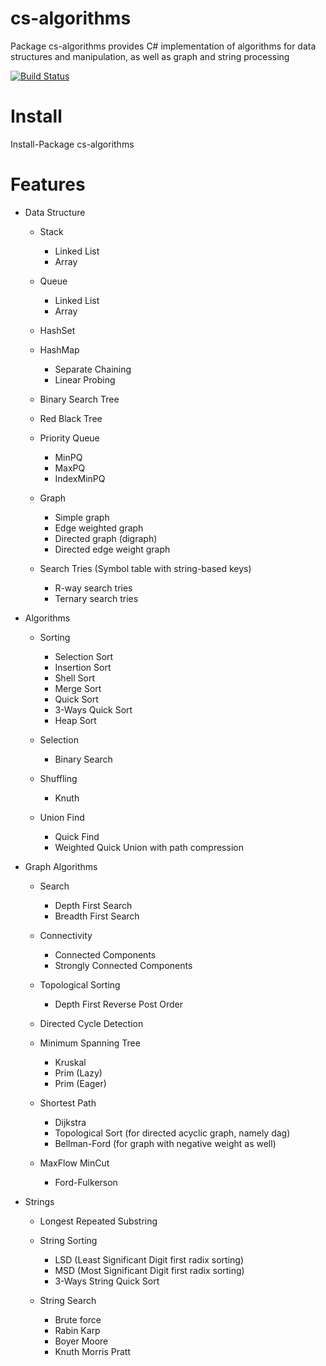 # cs-algorithms
Package cs-algorithms provides C# implementation of algorithms for data structures and manipulation, as well as graph and string processing

[![Build Status](https://travis-ci.org/cschen1205/cs-algorithms.svg?branch=master)](https://travis-ci.org/cschen1205/cs-algorithms)

# Install

Install-Package cs-algorithms

# Features

* Data Structure

  - Stack

    + Linked List
    + Array

  - Queue

    + Linked List
    + Array

  - HashSet
  - HashMap

    + Separate Chaining
    + Linear Probing

  - Binary Search Tree
  - Red Black Tree
  - Priority Queue

    + MinPQ
    + MaxPQ
    + IndexMinPQ

  - Graph

    + Simple graph
    + Edge weighted graph
    + Directed graph (digraph)
    + Directed edge weight graph

  - Search Tries (Symbol table with string-based keys)

    + R-way search tries
    + Ternary search tries

* Algorithms

  - Sorting

    + Selection Sort
    + Insertion Sort
    + Shell Sort
    + Merge Sort
    + Quick Sort
    + 3-Ways Quick Sort
    + Heap Sort

  - Selection

    + Binary Search

  - Shuffling

    + Knuth

  - Union Find

    + Quick Find
    + Weighted Quick Union with path compression

* Graph Algorithms

  - Search

    + Depth First Search
    + Breadth First Search

  - Connectivity

    + Connected Components
    + Strongly Connected Components

  - Topological Sorting

    + Depth First Reverse Post Order

  - Directed Cycle Detection

  - Minimum Spanning Tree

    + Kruskal
    + Prim (Lazy)
    + Prim (Eager)

  - Shortest Path

    + Dijkstra
    + Topological Sort (for directed acyclic graph, namely dag)
    + Bellman-Ford (for graph with negative weight as well)

  - MaxFlow MinCut

    + Ford-Fulkerson

* Strings

  - Longest Repeated Substring
  - String Sorting

    + LSD (Least Significant Digit first radix sorting)
    + MSD (Most Significant Digit first radix sorting)
    + 3-Ways String Quick Sort

  - String Search

    + Brute force
    + Rabin Karp
    + Boyer Moore
    + Knuth Morris Pratt

